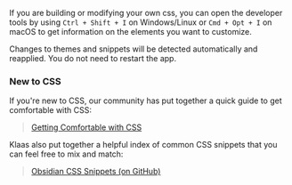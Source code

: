 If you are building or modifying your own css, you can open the developer tools by using `Ctrl + Shift + I` on Windows/Linux or `Cmd + Opt + I` on macOS to get information on the elements you want to customize. 

Changes to themes and snippets will be detected automatically and reapplied. You do not need to restart the app.

### New to CSS

If you're new to CSS, our community has put together a quick guide to get comfortable with CSS:

> [Getting Comfortable with CSS](https://forum.obsidian.md/t/getting-comfortable-with-obsidian-css/133)

Klaas also put together a helpful index of common CSS snippets that you can feel free to mix and match:

> [Obsidian CSS Snippets (on GitHub)](https://github.com/Dmitriy-Shulha/obsidian-css-snippets/tree/master/Snippets)